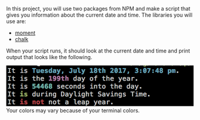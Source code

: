 In this project, you will use two packages from NPM and make a script that gives you information about the current date and time. The libraries you will use are:

* [moment](http://momentjs.com/docs/)
* [chalk](https://www.npmjs.com/package/chalk)

When your script runs, it should look at the current date and time and print output that looks like the following.

![Alt Text](date-facts-out.png?raw=true)
Your colors may vary because of your terminal colors.